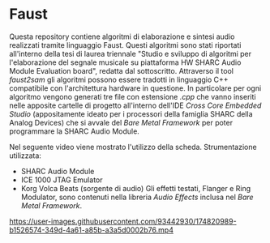 # Faust
Questa repository contiene algoritmi di elaborazione e sintesi audio realizzati tramite linguaggio Faust.
Questi algoritmi sono stati riportati all'interno della tesi di laurea triennale "Studio e sviluppo di algoritmi per l'elaborazione del segnale musicale su piattaforma HW SHARC Audio Module Evaluation board", redatta dal sottoscritto.
Attraverso il tool *faust2sam* gli algoritmi possono essere tradotti in linguaggio C++ compatibile con l'architettura hardware in questione. 
In particolare per ogni algoritmo vengono generati tre file con estensione *.cpp* che vanno inseriti nelle apposite cartelle di progetto all'interno dell'IDE *Cross Core Embedded Studio* (appositamente ideato per i processori della famiglia SHARC della Analog Devices) che si avvale del *Bare Metal Framework* per poter programmare la SHARC Audio Module.


Nel seguente video viene mostrato l'utilizzo della scheda. Strumentazione utilizzata:
- SHARC Audio Module
- ICE 1000 JTAG Emulator
- Korg Volca Beats (sorgente di audio)
Gli effetti testati, Flanger e Ring Modulator, sono contenuti nella libreria *Audio Effects* inclusa nel *Bare Metal Framework*.

https://user-images.githubusercontent.com/93442930/174820989-b1526574-349d-4a61-a85b-a3a5d0002b76.mp4

